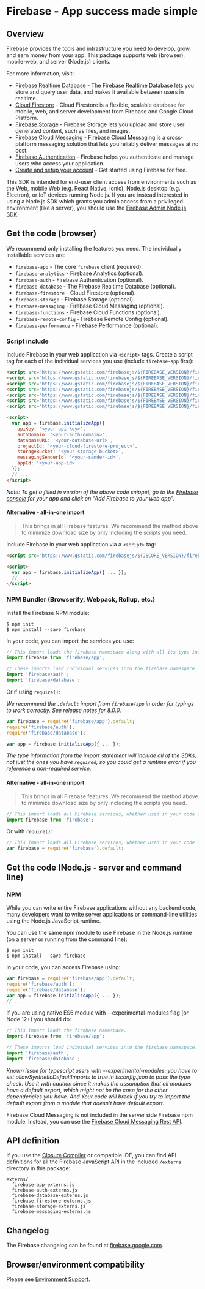 <!-- [![Build Status](https://travis-ci.org/firebase/firebase-js-sdk.svg?branch=master)](https://travis-ci.org/firebase/firebase-js-sdk) -->

# Firebase - App success made simple

## Overview

[Firebase](https://firebase.google.com) provides the tools and infrastructure
you need to develop, grow, and earn money from your app. This package supports
web (browser), mobile-web, and server (Node.js) clients.

For more information, visit:

- [Firebase Realtime Database](https://firebase.google.com/docs/database/web/start) -
  The Firebase Realtime Database lets you store and query user data, and makes
  it available between users in realtime.
- [Cloud Firestore](https://firebase.google.com/docs/firestore/quickstart) -
  Cloud Firestore is a flexible, scalable database for mobile, web, and server
  development from Firebase and Google Cloud Platform.
- [Firebase Storage](https://firebase.google.com/docs/storage/web/start) -
  Firebase Storage lets you upload and store user generated content, such as
  files, and images.
- [Firebase Cloud Messaging](https://firebase.google.com/docs/cloud-messaging/js/client) -
  Firebase Cloud Messaging is a cross-platform messaging solution that lets you
  reliably deliver messages at no cost.
- [Firebase Authentication](https://firebase.google.com/docs/auth/web/manage-users) -
  Firebase helps you authenticate and manage users who access your application.
- [Create and setup your account](https://firebase.google.com/docs/web/setup) -
  Get started using Firebase for free.

This SDK is intended for end-user client access from environments such as the
Web, mobile Web (e.g. React Native, Ionic), Node.js desktop (e.g. Electron), or
IoT devices running Node.js. If you are instead interested in using a Node.js
SDK which grants you admin access from a privileged environment (like a server),
you should use the
[Firebase Admin Node.js SDK](https://firebase.google.com/docs/admin/setup/).

## Get the code (browser)

We recommend only installing the features you need. The individually installable services are:

- `firebase-app` - The core `firebase` client (required).
- `firebase-analytics` - Firebase Analytics (optional).
- `firebase-auth` - Firebase Authentication (optional).
- `firebase-database` - The Firebase Realtime Database (optional).
- `firebase-firestore` - Cloud Firestore (optional).
- `firebase-storage` - Firebase Storage (optional).
- `firebase-messaging` - Firebase Cloud Messaging (optional).
- `firebase-functions` - Firebase Cloud Functions (optional).
- `firebase-remote-config` - Firebase Remote Config (optional).
- `firebase-performance` - Firebase Performance (optional).

### Script include
Include Firebase in your web application via `<script>` tags. Create a script tag for each of the individual services you use (include `firebase-app`
first):

```html
<script src="https://www.gstatic.com/firebasejs/${FIREBASE_VERSION}/firebase-app.js"></script>
<script src="https://www.gstatic.com/firebasejs/${FIREBASE_VERSION}/firebase-auth.js"></script>
<script src="https://www.gstatic.com/firebasejs/${FIREBASE_VERSION}/firebase-database.js"></script>
<script src="https://www.gstatic.com/firebasejs/${FIREBASE_VERSION}/firebase-firestore.js"></script>
<script src="https://www.gstatic.com/firebasejs/${FIREBASE_VERSION}/firebase-storage.js"></script>
<script src="https://www.gstatic.com/firebasejs/${FIREBASE_VERSION}/firebase-messaging.js"></script>
<script src="https://www.gstatic.com/firebasejs/${FIREBASE_VERSION}/firebase-functions.js"></script>

<script>
  var app = firebase.initializeApp({
    apiKey: '<your-api-key>',
    authDomain: '<your-auth-domain>',
    databaseURL: '<your-database-url>',
    projectId: '<your-cloud-firestore-project>',
    storageBucket: '<your-storage-bucket>',
    messagingSenderId: '<your-sender-id>',
    appId: '<your-app-id>'
  });
  // ...
</script>
```

_Note: To get a filled in version of the above code snippet, go to the
[Firebase console](https://console.firebase.google.com/) for your app and click on "Add
Firebase to your web app"._

#### Alternative - all-in-one import

>This brings in all Firebase features. We recommend the method above to
>minimize download size by only including the scripts you need.

Include Firebase in your web application via a `<script>` tag:

```html
<script src="https://www.gstatic.com/firebasejs/${JSCORE_VERSION}/firebase.js"></script>

<script>
  var app = firebase.initializeApp({ ... });
  // ...
</script>
```

### NPM Bundler (Browserify, Webpack, Rollup, etc.)

Install the Firebase NPM module:
```
$ npm init
$ npm install --save firebase
```

In your code, you can import the services you use:

```js
// This import loads the firebase namespace along with all its type information.
import firebase from 'firebase/app';

// These imports load individual services into the firebase namespace.
import 'firebase/auth';
import 'firebase/database';
```

Or if using `require()`:

_We recommend the `.default` import from `firebase/app` in order for
typings to work correctly.
See [release notes for 8.0.0](https://firebase.google.com/support/release-notes/js#version_800_-_october_26_2020)._

```js
var firebase = require('firebase/app').default;
require('firebase/auth');
require('firebase/database');

var app = firebase.initializeApp({ ... });
```

_The type information from the import statement will include all of the SDKs,
not just the ones you have `required`, so you could get a runtime error if you
reference a non-required service._

#### Alternative - all-in-one import

>This brings in all Firebase features. We recommend the method above to
>minimize download size by only including the scripts you need.

```js
// This import loads all Firebase services, whether used in your code or not.
import firebase from 'firebase';
```

Or with `require()`:

```js
// This import loads all Firebase services, whether used in your code or not.
var firebase = require('firebase').default;
```

## Get the code (Node.js - server and command line)

### NPM

While you can write entire Firebase applications without any backend code, many
developers want to write server applications or command-line utilities using the
Node.js JavaScript runtime.

You can use the same npm module to use Firebase in the Node.js runtime (on a
server or running from the command line):

```
$ npm init
$ npm install --save firebase
```

In your code, you can access Firebase using:

```js
var firebase = require('firebase/app').default;
require('firebase/auth');
require('firebase/database');
var app = firebase.initializeApp({ ... });
// ...
```

If you are using native ES6 module with --experimental-modules flag (or Node 12+)
you should do:

```js
// This import loads the firebase namespace.
import firebase from 'firebase/app';

// These imports load individual services into the firebase namespace.
import 'firebase/auth';
import 'firebase/database';
```

_Known issue for typescript users with --experimental-modules: you have to set allowSyntheticDefaultImports to true in tsconfig.json to pass the type check. Use it with caution since it makes the assumption that all modules have a default export, which might not be the case for the other dependencies you have. And Your code will break if you try to import the default export from a module that doesn't have default export._

Firebase Cloud Messaging is not included in the server side Firebase npm module.
Instead, you can use the
[Firebase Cloud Messaging Rest API](https://firebase.google.com/docs/cloud-messaging/send-message).

## API definition

If you use the
[Closure Compiler](https://developers.google.com/closure/compiler/) or
compatible IDE, you can find API definitions for all the Firebase JavaScript API
in the included `/externs` directory in this package:

```
externs/
  firebase-app-externs.js
  firebase-auth-externs.js
  firebase-database-externs.js
  firebase-firestore-externs.js
  firebase-storage-externs.js
  firebase-messaging-externs.js
```

## Changelog

The Firebase changelog can be found at
[firebase.google.com](https://firebase.google.com/support/release-notes/js).

## Browser/environment compatibility

Please see [Environment Support](https://firebase.google.com/support/guides/environments_js-sdk).
